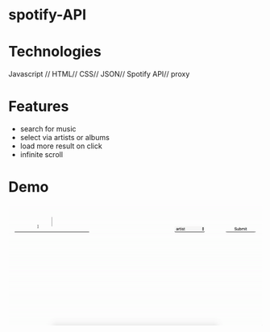 # spotify-API

# Technologies
Javascript // HTML// CSS// JSON// Spotify API// proxy


# Features
- search for music 
- select via artists or albums
- load more result on click
- infinite scroll

# Demo

<img src="https://github.com/Edith2019/spotify-API/blob/master/spotifyAPI.gif" style="max-width:100%;">
